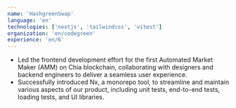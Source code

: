 ```yaml
---
name: 'HashgreenSwap'
language: 'en'
technologies: ['nextjs', 'tailwindcss', 'vitest']
organization: 'en/codegreen'
experience: 'en/6'
---
```


- Led the frontend development effort for the first Automated Market Maker (AMM) on Chia blockchain, collaborating with designers and backend engineers to deliver a seamless user experience.
- Successfully introduced Nx, a monorepo tool, to streamline and maintain various aspects of our product, including unit tests, end-to-end tests, loading tests, and UI libraries.
